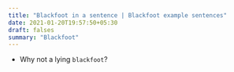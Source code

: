```yaml
---
title: "Blackfoot in a sentence | Blackfoot example sentences"
date: 2021-01-20T19:57:50+05:30
draft: falses
summary: "Blackfoot"
---
```

- Why not a lying `blackfoot`?
                 
